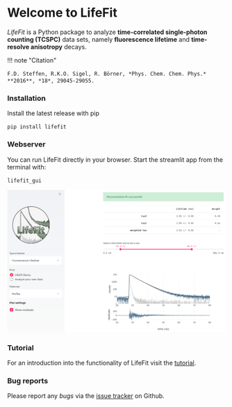 # Welcome to LifeFit

*LifeFit* is a Python package to analyze **time-correlated single-photon counting (TCSPC)** data sets, namely **fluorescence lifetime** and **time-resolve anisotropy** decays.


!!! note "Citation"

    F.D. Steffen, R.K.O. Sigel, R. Börner, *Phys. Chem. Chem. Phys.* **2016**, *18*, 29045-29055.


### Installation

Install the latest release with pip

```
pip install lifefit
```


### Webserver

You can run LifeFit directly in your browser. Start the streamlit app from the terminal with:

```
lifefit_gui
```

<img src="https://raw.githubusercontent.com/RNA-FRETools/Lifefit/master/docs/images/webserver.png">


### Tutorial

For an introduction into the functionality of LifeFit visit the [tutorial](tutorial.ipynb).


### Bug reports

Please report any *bugs* via the [issue tracker](https://github.com/RNA-FRETools/Lifefit/issues) on Github.
